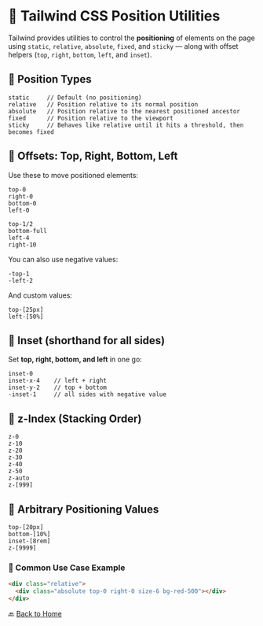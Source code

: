 # 📍 Tailwind CSS Position Utilities

Tailwind provides utilities to control the **positioning** of elements on the page using `static`, `relative`, `absolute`, `fixed`, and `sticky` — along with offset helpers (`top`, `right`, `bottom`, `left`, and `inset`).



## 📌 Position Types

```
static     // Default (no positioning)
relative   // Position relative to its normal position
absolute   // Position relative to the nearest positioned ancestor
fixed      // Position relative to the viewport
sticky     // Behaves like relative until it hits a threshold, then becomes fixed
```



## 📍 Offsets: Top, Right, Bottom, Left

Use these to move positioned elements:

```
top-0
right-0
bottom-0
left-0

top-1/2
bottom-full
left-4
right-10
```

You can also use negative values:

```
-top-1
-left-2
```

And custom values:

```
top-[25px]
left-[50%]
```



## 🔄 Inset (shorthand for all sides)

Set **top, right, bottom, and left** in one go:

```
inset-0
inset-x-4    // left + right
inset-y-2    // top + bottom
-inset-1     // all sides with negative value
```



## 📐 z-Index (Stacking Order)

```
z-0
z-10
z-20
z-30
z-40
z-50
z-auto
z-[999]
```



## 🧪 Arbitrary Positioning Values

```
top-[20px]
bottom-[10%]
inset-[8rem]
z-[9999]
```



### 🧠 Common Use Case Example

```html
<div class="relative">
  <div class="absolute top-0 right-0 size-6 bg-red-500"></div>
</div>
```


🔙 [Back to Home](../README.md)

